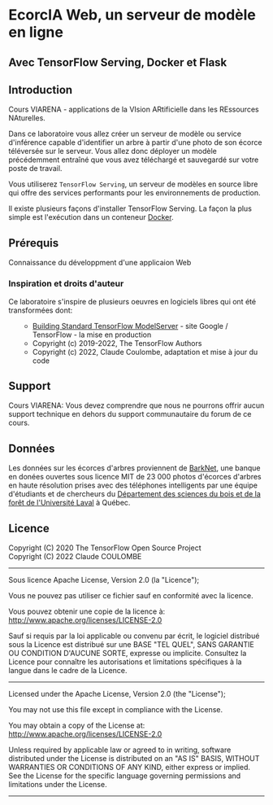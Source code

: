 # <b>EcorcIA Web</b>, un serveur de modèle en ligne

## Avec TensorFlow Serving, Docker et Flask

## Introduction

Cours VIARENA - applications de la VIsion ARtificielle dans les REssources NAturelles.

Dans ce laboratoire vous allez créer un serveur de modèle ou service d'inférence capable d'identifier un arbre à partir d'une photo de son écorce téléversée sur le serveur. Vous allez donc déployer un modèle précédemment entraîné que vous avez téléchargé et sauvegardé sur votre poste de travail.</p>

<p>Vous utiliserez <code>TensorFlow Serving</code>, un serveur de modèles en source libre qui offre des services performants pour les environnements de production.</p>

<p>Il existe plusieurs façons d'installer TensorFlow Serving. La façon la plus simple est l'exécution dans un conteneur <a href="https://www.docker.com" target="_blank">Docker</a>. 

## Prérequis

Connaissance du développment d'une applicaion Web

<h3><b>Inspiration et droits d'auteur</b></h3>

<p>Ce laboratoire s'inspire de plusieurs oeuvres en logiciels libres qui ont été transformées dont:</p>
<ul>
  <ul>
    <li><a href="https://www.tensorflow.org/tfx/serving/serving_advanced" target='_blank'>Building Standard TensorFlow ModelServer</a> - site Google / TensorFlow - la mise en production</li>
    <li>Copyright (c) 2019-2022, The TensorFlow Authors</li>
    <li>Copyright (c) 2022, Claude Coulombe, adaptation et mise à jour du code</li>
  </ul>
</ul>

## Support

Cours VIARENA: Vous devez comprendre que nous ne pourrons offrir aucun support technique
en dehors du support communautaire du forum de ce cours.

## Données

Les données sur les écorces d'arbres proviennent de <a href="https://data.mendeley.com/research-data/?search=barknet">BarkNet</a>, une banque en donées ouvertes sous licence MIT de 23 000 photos d'écorces d'arbres en haute résolution prises avec des téléphones 
intelligents par une équipe d'étudiants et de chercheurs du <a href="https://www.sbf.ulaval.ca/" target='_blank'>Département des sciences du bois et de la forêt de l'Université Laval</a> à Québec.</p>

## Licence

Copyright (C) 2020 The TensorFlow Open Source Project<br/>
Copyright (C) 2022 Claude COULOMBE

<hr style="line-height=2;"/>
Sous licence Apache License, Version 2.0 (la "Licence");

Vous ne pouvez pas utiliser ce fichier sauf en conformité avec la licence.

Vous pouvez obtenir une copie de la licence à: http://www.apache.org/licenses/LICENSE-2.0

Sauf si requis par la loi applicable ou convenu par écrit, le logiciel
distribué sous la Licence est distribué sur une BASE "TEL QUEL",
SANS GARANTIE OU CONDITION D'AUCUNE SORTE, expresse ou implicite.
Consultez la Licence pour connaître les autorisations et limitations
spécifiques à la langue dans le cadre de la Licence.
<hr style="line-height=2;"/>
Licensed under the Apache License, Version 2.0 (the "License");

You may not use this file except in compliance with the License.

You may obtain a copy of the License at: http://www.apache.org/licenses/LICENSE-2.0

Unless required by applicable law or agreed to in writing, software
distributed under the License is distributed on an "AS IS" BASIS,
WITHOUT WARRANTIES OR CONDITIONS OF ANY KIND, either express or implied.
See the License for the specific language governing permissions and
limitations under the License.
<hr style="line-height=2;"/>
